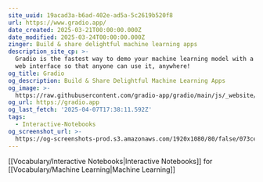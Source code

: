 ```yaml
---
site_uuid: 19acad3a-b6ad-402e-ad5a-5c2619b520f8
url: https://www.gradio.app/
date_created: 2025-03-21T00:00:00.000Z
date_modified: 2025-03-24T00:00:00.000Z
zinger: Build & share delightful machine learning apps
description_site_cp: >-
  Gradio is the fastest way to demo your machine learning model with a friendly
  web interface so that anyone can use it, anywhere!
og_title: Gradio
og_description: Build & Share Delightful Machine Learning Apps
og_image: >-
  https://raw.githubusercontent.com/gradio-app/gradio/main/js/_website/src/lib/assets/img/header-image.jpg
og_url: https://gradio.app
og_last_fetch: '2025-04-07T17:38:11.592Z'
tags:
  - Interactive-Notebooks
og_screenshot_url: >-
  https://og-screenshots-prod.s3.amazonaws.com/1920x1080/80/false/073ce907ac527fcd906f9a6726b2aa391399035b290cfcff83fab5c0fff3e581.jpeg
---
```


[[Vocabulary/Interactive Notebooks|Interactive Notebooks]] for [[Vocabulary/Machine Learning|Machine Learning]]
